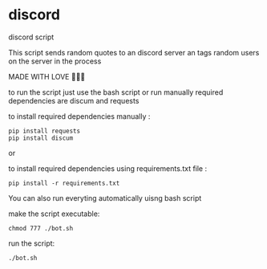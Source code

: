 # discord

discord script

This script sends random quotes to an discord server an tags random users on the server in the process

MADE WITH LOVE 💖💖💖

to run the script just use the bash script or run manually
required dependencies are discum and requests

to install required dependencies manually :
```
pip install requests
pip install discum
````
or

to install required dependencies using requirements.txt file  :
```
pip install -r requirements.txt
````
You can also run everyting automatically uisng bash script

make the script executable:
```
chmod 777 ./bot.sh
````

run the script:
```
./bot.sh
````
